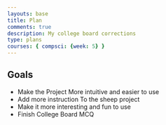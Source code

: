 ```yaml
---
layouts: base
title: Plan
comments: true
description: My college board corrections
type: plans
courses: { compsci: {week: 5} }
---
```

## Goals

- Make the Project More intuitive and easier to use
- Add more instruction To the sheep project
- Make it more interesting and fun to use
- Finish College Board MCQ